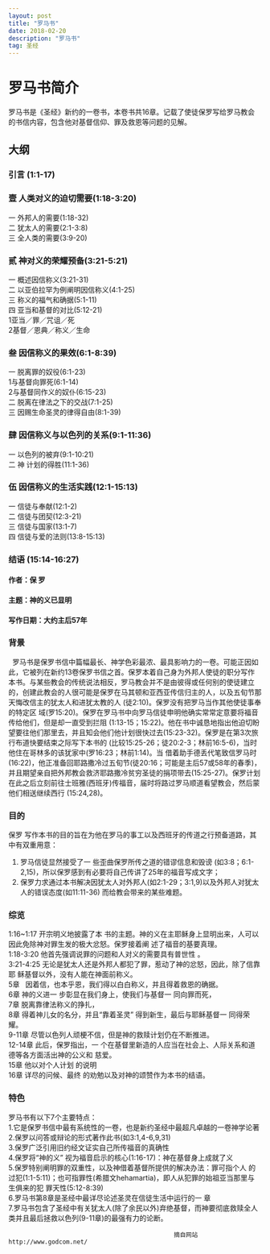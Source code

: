 ```yaml
---
layout: post
title: "罗马书"
date: 2018-02-20
description: "罗马书"
tag: 圣经 
---   
```

# 罗马书简介
罗马书是《圣经》新约的一卷书，本卷书共16章。记载了使徒保罗写给罗马教会的书信内容，包含他对基督信仰、罪及救恩等问题的见解。
## 大纲  
### 引言 (1:1-17)  
### 壹 人类对义的迫切需要(1:18-3:20)  
一 外邦人的需要(1:18-32)    
二 犹太人的需要(2:1-3:8)    
三 全人类的需要(3:9-20)    
### 贰 神对义的荣耀预备(3:21-5:21)    
一 概述因信称义(3:21-31)    
二 以亚伯拉罕为例阐明因信称义(4:1-25)  
三 称义的福气和确据(5:1-11)  
四 亚当和基督的对比(5:12-21)  
1亚当／罪／咒诅／死  
2基督／恩典／称义／生命      
### 叁 因信称义的果效(6:1-8:39)    
一 脱离罪的奴役(6:1-23)    
1与基督向罪死(6:1-14)    
2与基督同作义的奴仆(6:15-23)  
二 脱离在律法之下的交战(7:1-25)  
三 因赐生命圣灵的律得自由(8:1-39)  
### 肆 因信称义与以色列的关系(9:1-11:36)  
一 以色列的被弃(9:1-10:21)  
二 神 计划的得胜(11:1-36)    
### 伍 因信称义的生活实践(12:1-15:13)    
一 信徒与奉献(12:1-2)  
二 信徒与团契(12:3-21)  
三 信徒与国家(13:1-7)  
四 信徒与爱的法则(13:8-15:13)  
### 结语 (15:14-16:27)  
#### 作者：保 罗  
#### 主题：神的义已显明  
#### 写作日期：大约主后57年  

### 背景
   罗马书是保罗书信中篇幅最长、神学色彩最浓、最具影响力的一卷。可能正因如此，它被列在新约13卷保罗书信之首。保罗本着自己身为外邦人使徒的职分写作本书。与某些教会的传统说法相反，罗马教会并不是由彼得或任何别的使徒建立的，创建此教会的人很可能是保罗在马其顿和亚西亚传信归主的人，以及五旬节那天悔改信主的犹太人和进犹太教的人 (徒2:10)。保罗没有把罗马当作其他使徒事奉的特定区 域(罗15:20)。保罗在罗马书中向罗马信徒申明他确实常常定意要将福音传给他们，但是却一直受到拦阻 (1:13-15；15:22)。他在书中诚恳地指出他迫切盼望要往他们那里去，并且知会他们他计划很快过去(15:23-32)。保罗是在第3次旅行布道快要结束之际写下本书的 (比较15:25-26；徒20:2-3；林前16:5-6)，当时他住在哥林多的该犹家中(罗16:23；林前1:14)。当 借着助手德丢代笔致信罗马时(16:22)，他正准备回耶路撒冷过五旬节(徒20:16；可能是主后57或58年的春季)，并且期望亲自把外邦教会救济耶路撒冷贫穷圣徒的捐项带去(15:25-27)。保罗计划在此之后立刻前往士班雅(西班牙)传福音，届时将路过罗马顺道看望教会，然后蒙他们相送继续西行 (15:24,28)。  

### 目的
保罗 写作本书的目的旨在为他在罗马的事工以及西班牙的传道之行预备道路，其中有双重用意：       
1. 罗马信徒显然接受了一 些歪曲保罗所传之道的错谬信息和毁谤 (如3:8；6:1-2,15)，所以保罗感到有必要将自己传讲了25年的福音写成文字；  
2. 保罗力求通过本书解决因犹太人对外邦人(如2:1-29；3:1,9)以及外邦人对犹太人的错误态度(如11:11-36) 而给教会带来的某些难题。       

### 综览
1:16~1:17 开宗明义地披露了本 书的主题。神的义在主耶稣身上显明出来，人可以因此免除神对罪生发的极大忿怒。保罗接着阐 述了福音的基要真理。     
1:18-3:20 他首先强调说罪的问题和人对义的需要具有普世性 。        
3:21-4:25 无论是犹太人还是外邦人都犯了罪，惹动了神的忿怒，因此，除了信靠耶 稣基督以外，没有人能在神面前称义。   
   5章    因着信，也本乎恩，我们得以白白称义，并且得着救恩的确据。  
   6章    神的义进一 步彰显在我们身上，使我们与基督一 同向罪而死，  
   7章    脱离靠律法称义的挣扎，  
   8章    得着神儿女的名分，并且“靠着圣灵” 得到新生，最后与耶稣基督一 同得荣耀。  
   9-11章  尽管以色列人顽梗不信，但是神的救赎计划仍在不断推进。  
   12-14章  此后，保罗指出，一 个在基督里新造的人应当在社会上、人际关系和道德等各方面活出神的公义和 慈爱。  
   15章    他以对个人计划 的说明  
   16章    详尽的问候、最终 的劝勉以及对神的颂赞作为本书的结语。        
  
### 特色  
罗马书有以下7个主要特点：    
1.它是保罗书信中最有系统性的一卷，也是新约圣经中最超凡卓越的一卷神学论著         
2.保罗以问答或辩论的形式著作此书(如3:1,4-6,9,31)  
3.保罗广泛引用旧约经文证实自己所传福音的真确性    
4.保罗将“神的义” 视为福音启示的核心(1:16-17)：神在基督身上成就了义    
5.保罗特别阐明罪的双重性，以及神借着基督所提供的解决办法：罪可指个人 的过犯(1:1-5:11)；也可指罪性(希腊文hehamartia)，即人从犯罪的始祖亚当那里与生俱来的犯 罪天性(5:12-8:39)  
6.罗马书第8章是圣经中最详尽论述圣灵在信徒生活中运行的一 章                
7.罗马书包含了圣经中有关犹太人(除了余民以外)弃绝基督，而神要彻底救赎全人类并且最后拯救以色列(9-11章)的最强有力的论断。      
                                                 
                                                  摘自网站http://www.godcom.net/
